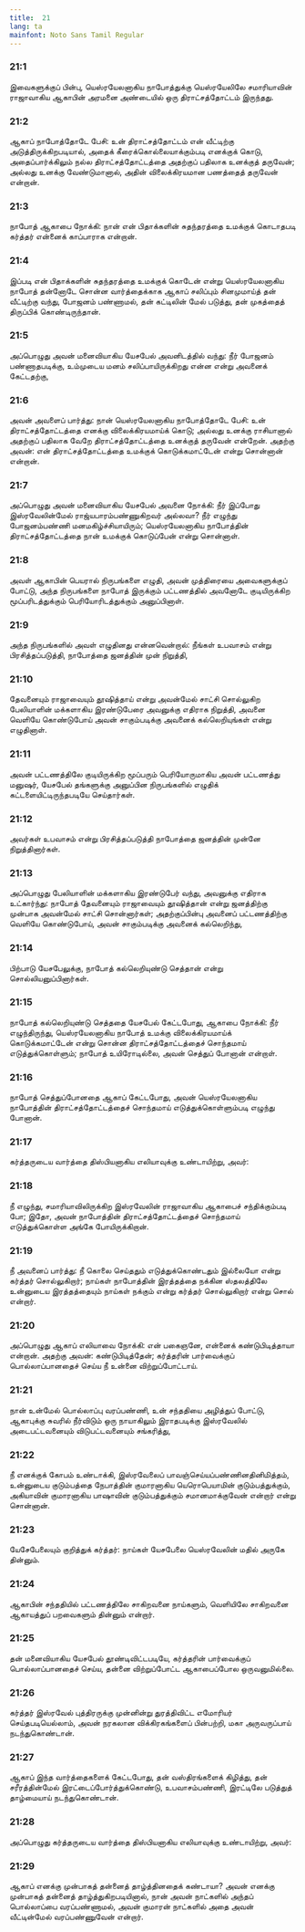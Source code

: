 ```yaml
---
title:  21
lang: ta
mainfont: Noto Sans Tamil Regular
---
```


###  21:1

இவைகளுக்குப் பின்பு, யெஸ்ரயேலனாகிய நாபோத்துக்கு யெஸ்ரயேலிலே சமாரியாவின் ராஜாவாகிய ஆகாபின் அரமனை அண்டையில் ஒரு திராட்சத்தோட்டம் இருந்தது.

###  21:2

ஆகாப் நாபோத்தோடே பேசி: உன் திராட்சத்தோட்டம் என் வீட்டிற்கு அடுத்திருக்கிறபடியால், அதைக் கீரைக்கொல்லையாக்கும்படி எனக்குக் கொடு, அதைப்பார்க்கிலும் நல்ல திராட்சத்தோட்டத்தை அதற்குப் பதிலாக உனக்குத் தருவேன்; அல்லது உனக்கு வேண்டுமானால், அதின் விலைக்கிரயமான பணத்தைத் தருவேன் என்றான்.

###  21:3

நாபோத் ஆகாபை நோக்கி: நான் என் பிதாக்களின் சுதந்தரத்தை உமக்குக் கொடாதபடி கர்த்தர் என்னைக் காப்பாராக என்றான்.

###  21:4

இப்படி என் பிதாக்களின் சுதந்தரத்தை உமக்குக் கொடேன் என்று யெஸ்ரயேலனாகிய நாபோத் தன்னோடே சொன்ன வார்த்தைக்காக ஆகாப் சலிப்பும் சினமுமாய்த் தன் வீட்டிற்கு வந்து, போஜனம் பண்ணாமல், தன் கட்டிலின் மேல் படுத்து, தன் முகத்தைத் திருப்பிக் கொண்டிருந்தான்.

###  21:5

அப்பொழுது அவன் மனைவியாகிய யேசபேல் அவனிடத்தில் வந்து: நீர் போஜனம் பண்ணாதபடிக்கு, உம்முடைய மனம் சலிப்பாயிருக்கிறது என்ன என்று அவனைக் கேட்டதற்கு,

###  21:6

அவன் அவளைப் பார்த்து: நான் யெஸ்ரயேலனாகிய நாபோத்தோடே பேசி: உன் திராட்சத்தோட்டத்தை எனக்கு விலைக்கிரயமாய்க் கொடு; அல்லது உனக்கு ராசியானால் அதற்குப் பதிலாக வேறே திராட்சத்தோட்டத்தை உனக்குத் தருவேன் என்றேன். அதற்கு அவன்: என் திராட்சத்தோட்டத்தை உமக்குக் கொடுக்கமாட்டேன் என்று சொன்னான் என்றான்.

###  21:7

அப்பொழுது அவன் மனைவியாகிய யேசபேல் அவனை நோக்கி: நீர் இப்போது இஸ்ரவேலின்மேல் ராஜ்யபாரம்பண்ணுகிறவர் அல்லவா? நீர் எழுந்து போஜனம்பண்ணி மனமகிழ்ச்சியாயிரும்; யெஸ்ரயேலனாகிய நாபோத்தின் திராட்சத்தோட்டத்தை நான் உமக்குக் கொடுப்பேன் என்று சொன்னாள்.

###  21:8

அவள் ஆகாபின் பெயரால் நிருபங்களை எழுதி, அவன் முத்திரையை அவைகளுக்குப் போட்டு, அந்த நிருபங்களை நாபோத் இருக்கும் பட்டணத்தில் அவனோடே குடியிருக்கிற மூப்பரிடத்துக்கும் பெரியோரிடத்துக்கும் அனுப்பினாள்.

###  21:9

அந்த நிருபங்களில் அவள் எழுதினது என்னவென்றால்: நீங்கள் உபவாசம் என்று பிரசித்தப்படுத்தி, நாபோத்தை ஜனத்தின் முன் நிறுத்தி,

###  21:10

தேவனையும் ராஜாவையும் தூஷித்தாய் என்று அவன்மேல் சாட்சி சொல்லுகிற பேலியாளின் மக்களாகிய இரண்டுபேரை அவனுக்கு எதிராக நிறுத்தி, அவனை வெளியே கொண்டுபோய் அவன் சாகும்படிக்கு அவனைக் கல்லெறியுங்கள் என்று எழுதினாள்.

###  21:11

அவன் பட்டணத்திலே குடியிருக்கிற மூப்பரும் பெரியோருமாகிய அவன் பட்டணத்து மனுஷர், யேசபேல் தங்களுக்கு அனுப்பின நிருபங்களில் எழுதிக் கட்டளையிட்டிருந்தபடியே செய்தார்கள்.

###  21:12

அவர்கள் உபவாசம் என்று பிரசித்தப்படுத்தி நாபோத்தை ஜனத்தின் முன்னே நிறுத்தினார்கள்.

###  21:13

அப்பொழுது பேலியாளின் மக்களாகிய இரண்டுபேர் வந்து, அவனுக்கு எதிராக உட்கார்ந்து: நாபோத் தேவனையும் ராஜாவையும் தூஷித்தான் என்று ஜனத்திற்கு முன்பாக அவன்மேல் சாட்சி சொன்னார்கள்; அதற்குப்பின்பு அவனைப் பட்டணத்திற்கு வெளியே கொண்டுபோய், அவன் சாகும்படிக்கு அவனைக் கல்லெறிந்து,

###  21:14

பிற்பாடு யேசபேலுக்கு, நாபோத் கல்லெறியுண்டு செத்தான் என்று சொல்லியனுப்பினார்கள்.

###  21:15

நாபோத் கல்லெறியுண்டு செத்ததை யேசபேல் கேட்டபோது, ஆகாபை நோக்கி: நீர் எழுந்திருந்து, யெஸ்ரயேலனாகிய நாபோத் உமக்கு விலைக்கிரயமாய்க் கொடுக்கமாட்டேன் என்று சொன்ன திராட்சத்தோட்டத்தைச் சொந்தமாய் எடுத்துக்கொள்ளும்; நாபோத் உயிரோடில்லை, அவன் செத்துப் போனான் என்றாள்.

###  21:16

நாபோத் செத்துப்போனதை ஆகாப் கேட்டபோது, அவன் யெஸ்ரயேலனாகிய நாபோத்தின் திராட்சத்தோட்டத்தைச் சொந்தமாய் எடுத்துக்கொள்ளும்படி எழுந்து போனான்.

###  21:17

கர்த்தருடைய வார்த்தை திஸ்பியனாகிய எலியாவுக்கு உண்டாயிற்று, அவர்:

###  21:18

நீ எழுந்து, சமாரியாவிலிருக்கிற இஸ்ரவேலின் ராஜாவாகிய ஆகாபைச் சந்திக்கும்படி போ; இதோ, அவன் நாபோத்தின் திராட்சத்தோட்டத்தைச் சொந்தமாய் எடுத்துக்கொள்ள அங்கே போயிருக்கிறான்.

###  21:19

நீ அவனைப் பார்த்து: நீ கொலை செய்ததும் எடுத்துக்கொண்டதும் இல்லையோ என்று கர்த்தர் சொல்லுகிறார்; நாய்கள் நாபோத்தின் இரத்தத்தை நக்கின ஸ்தலத்திலே உன்னுடைய இரத்தத்தையும் நாய்கள் நக்கும் என்று கர்த்தர் சொல்லுகிறார் என்று சொல் என்றார்.

###  21:20

அப்பொழுது ஆகாப் எலியாவை நோக்கி: என் பகைஞனே, என்னைக் கண்டுபிடித்தாயா என்றான். அதற்கு அவன்: கண்டுபிடித்தேன்; கர்த்தரின் பார்வைக்குப் பொல்லாப்பானதைச் செய்ய நீ உன்னை விற்றுப்போட்டாய்.

###  21:21

நான் உன்மேல் பொல்லாப்பு வரப்பண்ணி, உன் சந்ததியை அழித்துப் போட்டு, ஆகாபுக்கு சுவரில் நீர்விடும் ஒரு நாயாகிலும் இராதபடிக்கு இஸ்ரவேலில் அடைபட்டவனையும் விடுபட்டவனையும் சங்கரித்து,

###  21:22

நீ எனக்குக் கோபம் உண்டாக்கி, இஸ்ரவேலைப் பாவஞ்செய்யப்பண்ணினதினிமித்தம், உன்னுடைய குடும்பத்தை நேபாத்தின் குமாரனாகிய யெரொபெயாமின் குடும்பத்துக்கும், அகியாவின் குமாரனாகிய பாஷாவின் குடும்பத்துக்கும் சமானமாக்குவேன் என்றார் என்று சொன்னான்.

###  21:23

யேசேபேலையும் குறித்துக் கர்த்தர்: நாய்கள் யேசபேலை யெஸ்ரவேலின் மதில் அருகே தின்னும்.

###  21:24

ஆகாபின் சந்ததியில் பட்டணத்திலே சாகிறவனை நாய்களும், வெளியிலே சாகிறவனை ஆகாயத்துப் பறவைகளும் தின்னும் என்றார்.

###  21:25

தன் மனைவியாகிய யேசபேல் தூண்டிவிட்டபடியே, கர்த்தரின் பார்வைக்குப் பொல்லாப்பானதைச் செய்ய, தன்னை விற்றுப்போட்ட ஆகாபைப்போல ஒருவனுமில்லை.

###  21:26

கர்த்தர் இஸ்ரவேல் புத்திரருக்கு முன்னின்று துரத்திவிட்ட எமோரியர் செய்தபடியெல்லாம், அவன் நரகலான விக்கிரகங்களைப் பின்பற்றி, மகா அருவருப்பாய் நடந்துகொண்டான்.

###  21:27

ஆகாப் இந்த வார்த்தைகளைக் கேட்டபோது, தன் வஸ்திரங்களைக் கிழித்து, தன் சரீரத்தின்மேல் இரட்டைப்போர்த்துக்கொண்டு, உபவாசம்பண்ணி, இரட்டிலே படுத்துத் தாழ்மையாய் நடந்துகொண்டான்.

###  21:28

அப்பொழுது கர்த்தருடைய வார்த்தை திஸ்பியனாகிய எலியாவுக்கு உண்டாயிற்று, அவர்:

###  21:29

ஆகாப் எனக்கு முன்பாகத் தன்னைத் தாழ்த்தினதைக் கண்டாயா? அவன் எனக்கு முன்பாகத் தன்னைத் தாழ்த்துகிறபடியினால், நான் அவன் நாட்களில் அந்தப் பொல்லாப்பை வரப்பண்ணாமல், அவன் குமாரன் நாட்களில் அதை அவன் வீட்டின்மேல் வரப்பண்ணுவேன் என்றார்.

